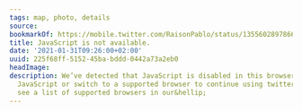 ```yaml
---
tags: map, photo, details
source:
bookmarkOf: https://mobile.twitter.com/RaisonPablo/status/1355602897866776579/photo/1
title: JavaScript is not available.
date: '2021-01-31T09:26:00+02:00'
uuid: 225f68ff-5152-45ba-bddd-0442a73a2eb0
headImage:
description: We’ve detected that JavaScript is disabled in this browser. Please enable
  JavaScript or switch to a supported browser to continue using twitter.com. You can
  see a list of supported browsers in our&hellip;
---
```


